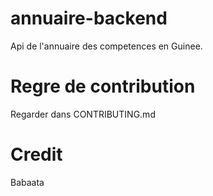 # annuaire-backend
Api de l'annuaire des competences en Guinee.


# Regre de contribution
Regarder dans CONTRIBUTING.md

# Credit
Babaata